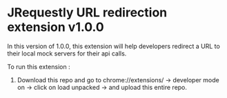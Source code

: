 # JRequestly URL redirection extension v1.0.0

In this version of 1.0.0, this extension will help developers redirect a URL to their local mock servers for their api calls.

To run this extension :
1) Download this repo and go to chrome://extensions/ -> developer mode on -> click on load unpacked -> and upload this entire repo.
